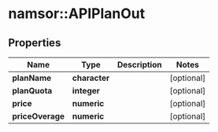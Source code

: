 # namsor::APIPlanOut

## Properties
Name | Type | Description | Notes
------------ | ------------- | ------------- | -------------
**planName** | **character** |  | [optional] 
**planQuota** | **integer** |  | [optional] 
**price** | **numeric** |  | [optional] 
**priceOverage** | **numeric** |  | [optional] 


